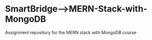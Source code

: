 # SmartBridge-->MERN-Stack-with-MongoDB
Assignment repository for the MERN stack with MongoDB course
